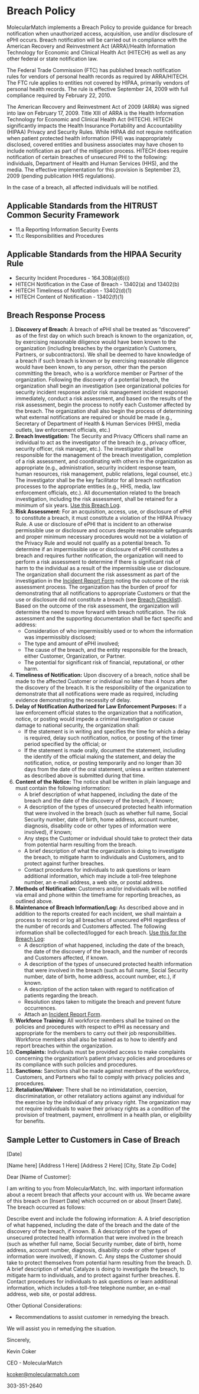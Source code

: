 # Breach Policy

MolecularMatch implements a Breach Policy to provide guidance for breach notification when unauthorized access, acquisition, use and/or disclosure of ePHI occurs. Breach notification will be carried out in compliance with the American Recovery and Reinvestment Act (ARRA)/Health Information Technology for Economic and Clinical Health Act (HITECH) as well as any other federal or state notification law. 

The Federal Trade Commission (FTC) has published breach notification rules for vendors of personal health records as required by ARRA/HITECH. The FTC rule applies to entities not covered by HIPAA, primarily vendors of personal health records. The rule is effective September 24, 2009 with full compliance required by February 22, 2010. 

The American Recovery and Reinvestment Act of 2009 (ARRA) was signed into law on February 17, 2009. Title XIII of ARRA is the Health Information Technology for Economic and Clinical Health Act (HITECH). HITECH significantly impacts the Health Insurance Portability and Accountability (HIPAA) Privacy and Security Rules.  While HIPAA did not require notification when patient protected health information (PHI) was inappropriately disclosed, covered entities and business associates may have chosen to include notification as part of the mitigation process. HITECH does require notification of certain breaches of unsecured PHI to the following: individuals, Department of Health and Human Services (HHS), and the media. The effective implementation for this provision is September 23, 2009 (pending publication HHS regulations).

In the case of a breach, all affected individuals will be notified. 

## Applicable Standards from the HITRUST Common Security Framework

* 11.a Reporting Information Security Events
* 11.c Responsibilities and Procedures

## Applicable Standards from the HIPAA Security Rule

* Security Incident Procedures - 164.308(a)(6)(i)
* HITECH Notification in the Case of Breach - 13402(a) and 13402(b)
* HITECH Timeliness of Notification - 13402(d)(1)
* HITECH Content of Notification - 13402(f)(1)

## Breach Response Process

1. **Discovery of Breach:** A breach of ePHI shall be treated as “discovered” as of the first day on which such breach is known to the organization, or, by exercising reasonable diligence would have been known to the organization (including breaches by the organization’s Customers, Partners, or subcontractors). We shall be deemed to have knowledge of a breach if such breach is known or by exercising reasonable diligence would have been known, to any person, other than the person committing the breach, who is a workforce member or Partner of the organization. Following the discovery of a potential breach, the organization shall begin an investigation (see organizational policies for security incident response and/or risk management incident response) immediately, conduct a risk assessment, and based on the results of the risk assessment, begin the process to notify each Customer affected by the breach. The organization shall also begin the process of determining what external notifications are required or should be made (e.g., Secretary of Department of Health & Human Services (HHS), media outlets, law enforcement officials, etc.)
2. **Breach Investigation:** The Security and Privacy Officers shall name an individual to act as the investigator of the breach (e.g., privacy officer, security officer, risk manager, etc.).  The investigator shall be responsible for the management of the breach investigation, completion of a risk assessment, and coordinating with others in the organization as appropriate (e.g., administration, security incident response team, human resources, risk management, public relations, legal counsel, etc.) The investigator shall be the key facilitator for all breach notification processes to the appropriate entities (e.g., HHS, media, law enforcement officials, etc.).  All documentation related to the breach investigation, including the risk assessment, shall be retained for a minimum of six years. [Use this Breach Log](/hipaa_forms/breach-log.pdf).
3. **Risk Assessment:** For an acquisition, access, use, or disclosure of ePHI to constitute a breach, it must constitute a violation of the HIPAA Privacy Rule. A use or disclosure of ePHI that is incident to an otherwise permissible use or disclosure and occurs despite reasonable safeguards and proper minimum necessary procedures would not be a violation of the Privacy Rule and would not qualify as a potential breach. To determine if an impermissible use or disclosure of ePHI constitutes a breach and requires further notification, the organization will need to perform a risk assessment to determine if there is significant risk of harm to the individual as a result of the impermissible use or disclosure. The organization shall document the risk assessment as part of the investigation in the [Incident Report Form](/hippa-forms/Incident-Reporting-Form.pdf) noting the outcome of the risk assessment process. The organization has the burden of proof for demonstrating that all notifications to appropriate Customers or that the use or disclosure did not constitute a breach (see [Breach Checklist](/hippa-forms/breach-checklist.pdf)). Based on the outcome of the risk assessment, the organization will determine the need to move forward with breach notification. The risk assessment and the supporting documentation shall be fact specific and address:
	* Consideration of who impermissibly used or to whom the information was impermissibly disclosed;
	* The type and amount of ePHI involved;
	* The cause of the breach, and the entity responsible for the breach, either Customer, Organization, or Partner.
	* The potential for significant risk of financial, reputational, or other harm. 
4. **Timeliness of Notification:** Upon discovery of a breach, notice shall be made to the affected Customer or individual no later than 4 hours after the discovery of the breach. It is the responsibility of the organization to demonstrate that all notifications were made as required, including evidence demonstrating the necessity of delay. 
5. **Delay of Notification Authorized for Law Enforcement Purposes:**  If a law enforcement official states to the organization that a notification, notice, or posting would impede a criminal investigation or cause damage to national security, the organization shall:
	* If the statement is in writing and specifies the time for which a delay is required, delay such notification, notice, or posting of the timer period specified by the official; or
	* If the statement is made orally, document the statement, including the identify of the official making the statement, and delay the notification, notice, or posting temporarily and no longer than 30 days from the date of the oral statement, unless a written statement as described above is submitted during that time. 
6. **Content of the Notice:** The notice shall be written in plain language and must contain the following information:
	* A brief description of what happened, including the date of the breach and the date of the discovery of the breach, if known;
	* A description of the types of unsecured protected health information that were involved in the breach (such as whether full name, Social Security number, date of birth, home address, account number, diagnosis, disability code or other types of information were involved), if known;
	* Any steps the Customer or indvidual should take to protect their data from potential harm resulting from the breach.
	* A brief description of what the organization is doing to investigate the breach, to mitigate harm to individuals and Customers, and to protect against further breaches.
	* Contact procedures for individuals to ask questions or learn additional information, which may include a toll-free telephone number, an e-mail address, a web site, or postal address.
7. **Methods of Notification:** Customers and/or individuals will be notified via email and phone within the timeframe for reporting breaches, as outlined above.
8. **Maintenance of Breach Information/Log:** As described above and in addition to the reports created for each incident, we shall maintain a process to record or log all breaches of unsecured ePHI regardless of the number of records and Customers affected. The following information shall be collected/logged for each breach. [Use this for the Breach Log](/hipaa_forms/breach-log.pdf):
	* A description of what happened, including the date of the breach, the date of the discovery of the breach, and the number of records and Customers affected, if known.
	* A description of the types of unsecured protected health information that were involved in the breach (such as full name, Social Security number, date of birth, home address, account number, etc.), if known.
	* A description of the action taken with regard to notification of patients regarding the breach.
	* Resolution steps taken to mitigate the breach and prevent future occurrences.  
	* Attach an [Incident Report Form](/hippa-forms/Incident-Reporting-Form.pdf).
9. **Workforce Training:** All workforce members shall be trained on the policies and procedures with respect to ePHI as necessary and appropriate for the members to carry out their job responsibilities. Workforce members shall also be trained as to how to identify and report breaches within the organization.
10. **Complaints:** Individuals must be provided access to make complaints concerning the organization’s patient privacy policies and procedures or its compliance with such policies and procedures.
11. **Sanctions:** Sanctions shall be made against members of the workforce, Customers, and Partners who fail to comply with privacy policies and procedures.
12. **Retaliation/Waiver:** There shall be no intimidatation, coercion, discriminatation, or other retaliatory actions against any individual for the exercise by the individual of any privacy right. The organization may not require individuals to waive their privacy rights as a condition of the provision of treatment, payment, enrollment in a health plan, or eligibility for benefits.


## Sample Letter to Customers in Case of  Breach

[Date]


[Name here]
[Address 1 Here]
[Address 2 Here]
[City, State Zip Code]

Dear [Name of Customer]:

I am writing to you from MolecularMatch, Inc. with important information about a recent breach that affects your account with us. We became aware of this breach on [Insert Date] which occurred on or about [Insert Date]. The breach occurred as follows:

Describe event and include the following information:
A. A brief description of what happened, including the date of the breach and the date of the discovery of the breach, if known.
B. A description of the types of unsecured protected health information that were involved in the breach (such as whether full name, Social Security number, date of birth, home address, account number, diagnosis, disability code or other types of information were involved), if known.
C. Any steps the Customer should take to protect themselves from potential harm resulting from the breach.
D. A brief description of what Catalyze is doing to investigate the breach, to mitigate harm to individuals, and to protect against further breaches.
E. Contact procedures for individuals to ask questions or learn additional information, which includes a toll-free telephone number, an e-mail address, web site, or postal address.

Other Optional Considerations:

* Recommendations to assist customer in remedying the breach.

We will assist you in remedying the situation.

Sincerely,
  
Kevin Coker

CEO - MolecularMatch

kcoker@molecularmatch.com

303-351-2640
